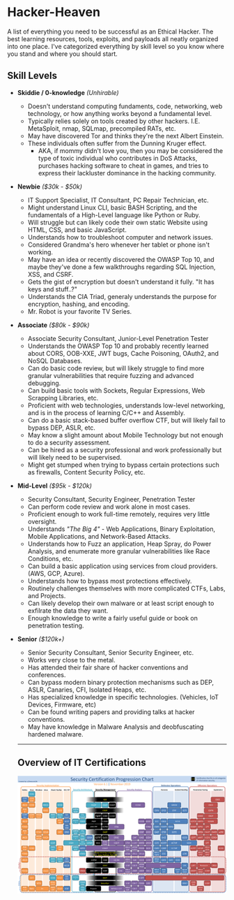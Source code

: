 # Hacker-Heaven
A list of everything you need to be successful as an Ethical Hacker.  The best learning resources, tools, exploits, and payloads all neatly organized into one place.  I've categorized everything by skill level so you know where you stand and where you should start.

## Skill Levels
* **Skiddie / 0-knowledge** _(Unhirable)_
  * Doesn't understand computing fundaments, code, networking, web technology, or how anything works beyond a fundamental level.
  * Typically relies solely on tools created by other hackers.  I.E. MetaSploit, nmap, SQLmap, precompiled RATs, etc.
  * May have discovered Tor and thinks they're the next Albert Einstein.
  * These individuals often suffer from the Dunning Kruger effect.
    * AKA, if mommy didn't love you, then you may be considered the type of toxic individual who contributes in DoS Attacks, purchases hacking software to cheat in games, and tries to express their lackluster dominance in the hacking community.
* **Newbie** _($30k - $50k)_
  * IT Support Specialist, IT Consultant, PC Repair Technician, etc.
  * Might understand Linux CLI, basic BASH Scripting, and the fundamentals of a High-Level language like Python or Ruby.
  * Will struggle but can likely code their own static Website using HTML, CSS, and basic JavaScript.
  * Understands how to troubleshoot computer and network issues.
  * Considered Grandma's hero whenever her tablet or phone isn't working.
  * May have an idea or recently discovered the OWASP Top 10, and maybe they've done a few walkthroughs regarding SQL Injection, XSS, and CSRF.
  * Gets the gist of encryption but doesn't understand it fully.  "It has keys and stuff..?"
  * Understands the CIA Triad, generaly understands the purpose for encryption, hashing, and encoding.
  * Mr. Robot is your favorite TV Series.
* **Associate** _($80k - $90k)_
  * Associate Security Consultant, Junior-Level Penetration Tester
  * Understands the OWASP Top 10 and probably recently learned about CORS, OOB-XXE, JWT bugs, Cache Poisoning, OAuth2, and NoSQL Databases.
  * Can do basic code review, but will likely struggle to find more granular vulnerabilities that require fuzzing and advanced debugging.
  * Can build basic tools with Sockets, Regular Expressions, Web Scrapping Libraries, etc.
  * Proficient with web technologies, understands low-level networking, and is in the process of learning C/C++ and Assembly.
  * Can do a basic stack-based buffer overflow CTF, but will likely fail to bypass DEP, ASLR, etc.
  * May know a slight amount about Mobile Technology but not enough to do a security assessment.
  * Can be hired as a security professional and work professionally but will likely need to be supervised.
  * Might get stumped when trying to bypass certain protections such as firewalls, Content Security Policy, etc.
* **Mid-Level** _($95k - $120k)_
  * Security Consultant, Security Engineer, Penetration Tester
  * Can perform code review and work alone in most cases.
  * Proficient enough to work full-time remotely, requires very little oversight.
  * Understands _"The Big 4"_ - Web Applications, Binary Exploitation, Mobile Applications, and Network-Based Attacks.
  * Understands how to Fuzz an application, Heap Spray, do Power Analysis, and enumerate more granular vulnerabilities like Race Conditions, etc.
  * Can build a basic application using services from cloud providers. (AWS, GCP, Azure).
  * Understands how to bypass most protections effectively.
  * Routinely challenges themselves with more complicated CTFs, Labs, and Projects.
  * Can likely develop their own malware or at least script enough to exfilrate the data they want.
  * Enough knowledge to write a fairly useful guide or book on penetration testing.
* **Senior** _($120k+)_
  * Senior Security Consultant, Senior Security Engineer, etc.
  * Works very close to the metal.
  * Has attended their fair share of hacker conventions and conferences.
  * Can bypass modern binary protection mechanisms such as DEP, ASLR, Canaries, CFI, Isolated Heaps, etc.
  * Has specialized knowledge in specific technologies. (Vehicles, IoT Devices, Firmware, etc)
  * Can be found writing papers and providing talks at hacker conventions.
  * May have knowledge in Malware Analysis and deobfuscating hardened malware.
  
  -----------
  ## Overview of IT Certifications
  ![certs](certifications.png)
